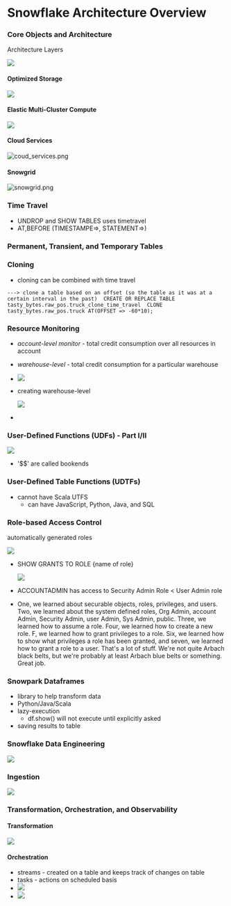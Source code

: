 # Snowflake Architecture Overview

### Core Objects and Architecture

Architecture Layers

![](assets\20250817_190847_snowflake_platform_architecture.png)

#### Optimized Storage

![](assets\20250817_191307_optimized_storage_layer.png)

#### Elastic Multi-Cluster Compute

![](assets\20250817_191526_elastic_multi-cluster_compute.png)

#### Cloud Services

![coud_services.png](./e30a203a44c65040cc4a60ea5237b837.png "coud_services.png")

#### Snowgrid

![snowgrid.png](./2b3cb9e03f863bacd62c8a3866cc3422.png "snowgrid.png")

### Time Travel

* UNDROP and SHOW TABLES uses timetravel
* AT,BEFORE (TIMESTAMPE=>, STATEMENT=>)

### Permanent, Transient, and Temporary Tables

### Cloning

- cloning can be combined with time travel

`---> clone a table based on an offset (so the table as it was at a certain interval in the past)  CREATE OR REPLACE TABLE tasty_bytes.raw_pos.truck_clone_time_travel  CLONE tasty_bytes.raw_pos.truck AT(OFFSET => -60*10); `

### Resource Monitoring

- *account-level monitor* - total credit consumption over all resources in account
- *warehouse-level* - total credit consumption for a particular warehouse
- ![](assets\20250820_192319_image.png)
- creating warehouse-level

  ![](assets\20250820_192427_image.png)
-

### User-Defined Functions (UDFs) - Part I/II

![](assets\20250821_143706_image.png)

- '$$' are called bookends

### User-Defined Table Functions (UDTFs)

- cannot have Scala UTFS
  - can have JavaScript, Python, Java, and SQL

### Role-based Access Control

automatically generated roles

![](assets\20250821_164459_image.png)

- SHOW GRANTS TO ROLE {name of role}

  ![](assets\20250821_164606_image.png)
- ACCOUNTADMIN has access to Security Admin Role < User Admin role
- One, we learned about securable objects,   roles, privileges, and users.   Two, we learned about   the system defined roles, Org Admin,   account Admin, Security Admin,   user Admin, Sys Admin, public.   Three, we learned how to assume a role.   Four, we learned how to create a new role.   F, we learned how to grant privileges to a role.   Six, we learned how to show   what privileges a role has been granted,   and seven, we learned how to grant a role to a user.   That's a lot of stuff.   We're not quite Arbach black belts,   but we're probably at least Arbach blue belts   or something. Great job.

### Snowpark Dataframes

- library to help transform data
- Python/Java/Scala
- lazy-execution
  - df.show() will not execute until explicitly asked
- saving results to table


### Snowflake Data Engineering


![](assets\20250823_174903_image.png)

### Ingestion


![](assets\20250823_175717_image.png)

### Transformation, Orchestration, and Observability

#### Transformation


![](assets\20250823_175949_image.png)

#### Orchestration

- streams - created on a table and keeps track of changes on table
- tasks - actions on scheduled basis
- ![](assets\20250823_180134_image.png)
-  ![](assets\20250823_180526_image.png)
